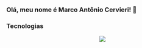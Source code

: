 ### Olá, meu nome é Marco Antônio Cervieri! 🫡

### Tecnologias

<p align="center">
  <a href="https://skillicons.dev">
    <img src="https://skillicons.dev/icons?i=java,spring,postgres,mysql,mongodb,git,hibernate,postman,javascript,angular,react,css,html" />
  </a>
</p>
